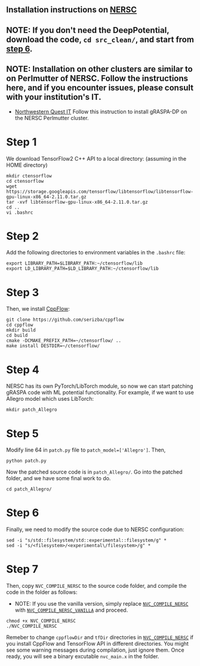 ## Installation instructions on [NERSC](https://www.nersc.gov/)
## NOTE: If you don't need the DeepPotential, download the code, `cd src_clean/`, and start from [step 6](#Step-6).
## NOTE: Installation on other clusters are similar to on Perlmutter of NERSC. Follow the instructions here, and if you encounter issues, please consult with your institution's IT. 
  * [Northwestern Quest IT](https://www.it.northwestern.edu/departments/it-services-support/research/computing/quest/)
Follow this instruction to install gRASPA-DP on the NERSC Perlmutter cluster. 
# Step 1
We download TensorFlow2 C++ API to a local directory: (assuming in the HOME directory)
```shellscript
mkdir ctensorflow
cd ctensorflow
wget https://storage.googleapis.com/tensorflow/libtensorflow/libtensorflow-gpu-linux-x86_64-2.11.0.tar.gz
tar -xvf libtensorflow-gpu-linux-x86_64-2.11.0.tar.gz
cd ..
vi .bashrc
```
# Step 2
Add the following directories to environment variables in the `.bashrc` file:
```shellscript
export LIBRARY_PATH=$LIBRARY_PATH:~/ctensorflow/lib
export LD_LIBRARY_PATH=$LD_LIBRARY_PATH:~/ctensorflow/lib
```
# Step 3
Then, we install [CppFlow](https://github.com/serizba/cppflow):
```shellscript
git clone https://github.com/serizba/cppflow
cd cppflow
mkdir build
cd build
cmake -DCMAKE_PREFIX_PATH=~/ctensorflow/ ..
make install DESTDIR=~/ctensorflow/
```
# Step 4
NERSC has its own PyTorch/LibTorch module, so now we can start patching gRASPA code with ML potential functionality. 
For example, if we want to use Allegro model which uses LibTorch:
```shellscript
mkdir patch_Allegro
```
# Step 5
Modify line 64 in `patch.py` file to `patch_model=['Allegro']`. Then,
```shellscript
python patch.py
```
Now the patched source code is in `patch_Allegro/`. Go into the patched folder, and we have some final work to do.
```shellscript
cd patch_Allegro/
```
# Step 6
Finally, we need to modify the source code due to NERSC configuration:
```shellscript
sed -i "s/std::filesystem/std::experimental::filesystem/g" *
sed -i "s/<filesystem>/<experimental\/filesystem>/g" *
```
# Step 7
Then, copy `NVC_COMPILE_NERSC` to the source code folder, and compile the code in the folder as follows:
* NOTE: If you use the vanilla version, simply replace [`NVC_COMPILE_NERSC`](NVC_COMPILE_NERSC) with [`NVC_COMPILE_NERSC_VANILLA`](NVC_COMPILE_NERSC_VANILLA) and proceed.
```shellscript
chmod +x NVC_COMPILE_NERSC
./NVC_COMPILE_NERSC
```
Remeber to change `cppflowDir` and `tfDir` directories in [`NVC_COMPILE_NERSC`](NVC_COMPILE_NERSC) if you install CppFlow and TensorFlow API in different directories. You might see some warning messages during compilation, just ignore them. Once ready, you will see a binary excutable `nvc_main.x` in the folder.

